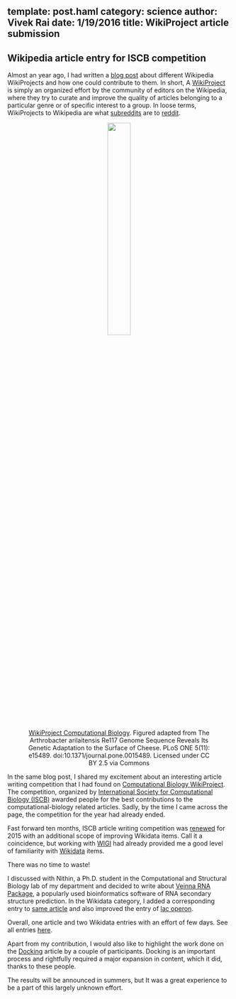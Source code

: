 template: post.haml
category: science
author: Vivek Rai
date: 1/19/2016
title: WikiProject article submission 
---
Wikipedia article entry for ISCB competition
---

Almost an year ago, I had written a [blog post](/old/blog/contributing-to-wikipedia-wikiprojects.html) about different Wikipedia
WikiProjects and how one could contribute to them. In short, A [WikiProject](https://en.wikipedia.org/wiki/Wikipedia:WikiProject) is simply an
organized effort by the community of editors on the Wikipedia, where they
try to curate and improve the quality of articles belonging to
a particular genre or of specific interest to a group. In loose terms, WikiProjects to Wikipedia are what
[subreddits](https://www.reddit.com/subreddits) are to [reddit](https://reddit.com).

<figure style="text-align:center;">
  <img src="/images/quarter_genome.png" style="width:35%">  </img>
  <figcaption>
    <a href="https://en.wikipedia.org/wiki/Wikipedia:WikiProject_Computational_Biology">WikiProject Computational Biology</a>. Figured adapted from The
    Arthrobacter arilaitensis Re117 Genome Sequence Reveals Its Genetic
    Adaptation to the Surface of Cheese. PLoS ONE 5(11): e15489.
    doi:10.1371/journal.pone.0015489. Licensed under CC BY 2.5 via Commons
  </figcaption>
</figure>

In the same blog post, I shared my excitement about an interesting article
writing competition that I had found on [Computational Biology
WikiProject](https://en.wikipedia.org/wiki/Wikipedia:WikiProject_Computational_Biology/).
The competition, organized by [International Society for Computational Biology
(ISCB)](https://www.iscb.org) awarded people for the best contributions to the
computational-biology related articles. Sadly, by the time I came across the
page, the competition for the year had already ended.

Fast forward ten months, ISCB article writing competition was
[renewed](https://en.wikipedia.org/wiki/Wikipedia:WikiProject_Computational_Biology/ISCB_competition_announcement_2015)
for 2015 with an additional scope of improving Wikidata items. Call it
a coincidence, but working with [WIGI](/programming/wigi-an-inspire-grantee.html) had already provided me a good level of
familiarity with [Wikidata](http://wikidata.org/) items.

There was no time to waste!

I discussed with Nithin, a Ph.D. student in the Computational and Structural
Biology lab of my department and decided to write about [Veinna RNA Package](https://en.wikipedia.org/wiki/Veinna_RNA_Package),
a popularly used bioinformatics software of RNA secondary structure prediction.
In the Wikidata category, I added a corresponding entry to [same article](https://www.wikidata.org/wiki/Q21933168) and also
improved the entry of [lac operon](https://www.wikidata.org/wiki/Q311359).

Overall, one article and two Wikidata entries with an effort of few days. See all entries
[here](https://en.wikipedia.org/wiki/Wikipedia:WikiProject_Computational_Biology/ISCB_competition_entries_2015).

Apart from my contribution, I would also like to highlight the work done on the
[Docking](https://en.wikipedia.org/wiki/Docking_(molecular)) article by a couple of participants. Docking is an important process and
rightfully required a major expansion in content, which it did, thanks to these
people.

The results will be announced in summers, but It was a great experience to be
a part of this largely unknown effort.
